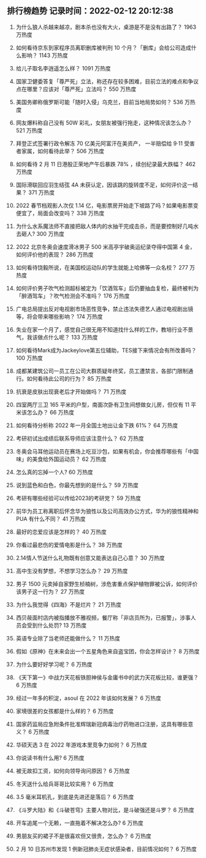 
## 排行榜趋势 记录时间：2022-02-12 20:12:38
  
  1. 为什么狼人杀越来越凉，剧本杀也没有大火，桌游是不是没有出路了？ 1963 万热度
    
  2. 如何看待京东到家程序员离职删库被判刑 10 个月？「删库」会给公司造成什么影响？ 1143 万热度
    
  3. 给儿子取名李逍遥怎么样？ 1091 万热度
    
  4. 国家卫健委答复「尊严死」立法，称还存在较多困难，目前立法的难点和争议点在哪里？应该对「尊严死」立法吗？ 550 万热度
    
  5. 美国务卿称俄罗斯可能「随时入侵」乌克兰，目前当地局势如何？ 536 万热度
    
  6. 网友爆料称自己没有 50W 彩礼，女朋友被强行拖走，这种情况该怎么办？ 521 万热度
    
  7. 拜登正式签署行政令解冻 70 亿美元阿富汗在美资产， 一半赔偿给 9·11 受害者家属，如何看待此举？ 506 万热度
    
  8. 如何看待 2 月 11 日港股正荣地产午后暴跌 78% ，续创纪录最大跌幅？ 462 万热度
    
  9. 国际滑联回应羽生结弦 4A 未获认定，因该跳的旋转度不足，如何评价这一结果？ 371 万热度
    
  10. 2022 春节档观影人次仅 1.14 亿，电影票房开始走下坡路了吗？如果电影票变便宜了，局面会改变吗？ 338 万热度
    
  11. 为什么水系魔法师不直接把敌人体内的水抽干完成击杀，而是要控制好几吨水去砸人? 300 万热度
    
  12. 2022 北京冬奥会速度滑冰男子 500 米高亭宇破奥运纪录夺得中国第 4 金，如何评价他的表现？ 286 万热度
    
  13. 如何看待饶毅所说，在美国校运动队的学生就能上哈佛等一众名校？ 277 万热度
    
  14. 如何评价男子吹气检测超标被定为「饮酒驾车」后仍要抽血复检，最终被判为「醉酒驾车」？吹气检测会不准吗？ 176 万热度
    
  15. 广电总局提出反对电视剧市场恶性竞争，禁止违法失德艺人通过电视剧出镜等，将会带来哪些影响？ 174 万热度
    
  16. 失业在家一个月了，感觉自己很无用不知道找什么样的工作，教培行业不景气，我该做点什么呢？ 133 万热度
    
  17. 如何看待Mark成为Jackeylove第五位辅助，TES接下来情况会有所改善吗？ 100 万热度
    
  18. 成都某建筑公司一员工在公司大群质疑年终奖，员工遭禁言，各部门限制通行。如何看待此公司的行为？ 85 万热度
    
  19. 抗衰是皮肤出现衰老后才开始做吗？ 71 万热度
    
  20. 四室两厅三卫 165 平米的户型，南面次卧有卫生间想做女儿房，但仅有 11 平米该怎么办？ 66 万热度
    
  21. 如何看待分析称 2022 年一月全国土地出让金下跌 61%？ 64 万热度
    
  22. 考研初试出成绩后联系导师应该注意什么？ 62 万热度
    
  23. 冬奥会马耳他运动员在赛场上吃豆沙包，如果有机会，你会推荐哪些有「中国味」的美食给外国运动员？ 62 万热度
    
  24. 怎么真的忘掉一个人? 60 万热度
    
  25. 说到蓝色和白色，你最先想到的是什么？ 59 万热度
    
  26. 考研有哪些经验可以传给2023的考研党？ 59 万热度
    
  27. 前华为员工称离职后怀念华为狼性以及公司高效办公方式，华为的狼性精神和 PUA 有什么不同？ 41 万热度
    
  28. 最好的恋爱应该是怎样的？ 40 万热度
    
  29. 你看过最悲伤的爱情电影是什么？ 38 万热度
    
  30. 2.14情人节送什么礼物既有创意又能表达自己心意？ 30 万热度
    
  31. 高中生没有梦想，不想学习怎么办？ 29 万热度
    
  32. 男子 1500 元卖掉自家野生桢楠树，涉危害重点保护植物罪被公诉，如何评价该男子这一行为？ 27 万热度
    
  33. 为什么我觉得《四海》不是烂片？ 21 万热度
    
  34. 西贝莜面村店内被指播放不雅视频，餐厅称「非店员所为，已报警」，涉事人员会受到什么处罚? 13 万热度
    
  35. 英语专业除了当老师还能做什么？ 11 万热度
    
  36. 假如《原神》在未来会出一个五星角色来自盗宝团，你会怎样设计？ 8 万热度
    
  37. 为什么要好好学习呢？ 6 万热度
    
  38. 《天下第一》中战力天花板铁胆神侯与金庸书中的武力天花板比较，谁更强？ 6 万热度
    
  39. 经过一年多的积淀，asoul 在 2022 年该如何发展？ 6 万热度
    
  40. 家境很差的女孩都是什么样的？ 6 万热度
    
  41. 国家药监局应急附条件批准辉瑞新冠病毒治疗药物进口注册，这具有哪些意义？ 6 万热度
    
  42. 华硕天选 3 在 2022 年游戏本里竞争力如何？ 6 万热度
    
  43. 你说读书有什么用? 6 万热度
    
  44. 被无故扣工资，如何向领导询问原因？ 6 万热度
    
  45. 冬天送什么给兵哥哥比较实用？ 6 万热度
    
  46. 3.5 毫米耳机孔，到底是先进还是落后？ 6 万热度
    
  47. 《斗罗大陆》和《斗破苍穹》主要人物对比，是斗破强还是斗罗？ 6 万热度
    
  48. 开车追尾一个无赖，一直拖着不解决怎么办? 6 万热度
    
  49. 男朋友买的裙子不是很喜欢但又很贵，怎么办？ 6 万热度
    
  50. 2 月 10 日苏州市发现 1 例新冠肺炎无症状感染者，目前情况如何？ 6 万热度
    